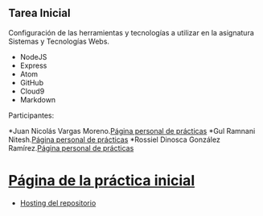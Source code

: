 ## Tarea Inicial

Configuración de las herramientas y tecnologías a utilizar en la asignatura Sistemas y Tecnologías Webs.

* NodeJS
* Express
* Atom
* GitHub
* Cloud9
* Markdown

Participantes: 

*Juan Nicolás Vargas Moreno.[Página personal de prácticas](http://alu0100706734.github.io/)
*Gul Ramnani Nitesh.[Página personal de prácticas](http://alu0100814651.github.io/blog/index.html)
*Rossiel Dinosca González Ramírez.[Página personal de prácticas](http://alu0100763478.github.io/)


[Página de la práctica inicial](http://alu0100536652.github.io/Tutorial-STW/)
=======
* [Hosting del repositorio](http://alu0100536652.github.io/Tutorial-STW/)
